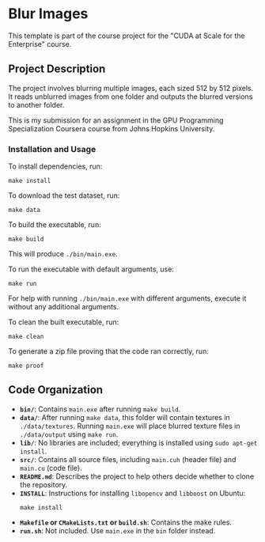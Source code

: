 # Blur Images

This template is part of the course project for the "CUDA at Scale for the Enterprise" course.

## Project Description
The project involves blurring multiple images, each sized 512 by 512 pixels. It reads unblurred images from one folder and outputs the blurred versions to another folder.

This is my submission for an assignment in the GPU Programming Specialization Coursera course from Johns Hopkins University.

### Installation and Usage

To install dependencies, run:
```shell
make install
```

To download the test dataset, run:
```shell
make data
```

To build the executable, run:
```shell
make build
```
This will produce `./bin/main.exe`.

To run the executable with default arguments, use:
```shell 
make run
```

For help with running `./bin/main.exe` with different arguments, execute it without any additional arguments.

To clean the built executable, run:
```shell 
make clean
```

To generate a zip file proving that the code ran correctly, run:
```shell 
make proof
```

## Code Organization

- **`bin/`**: Contains `main.exe` after running `make build`.
- **`data/`**: After running `make data`, this folder will contain textures in `./data/textures`. Running `main.exe` will place blurred texture files in `./data/output` using `make run`.
- **`lib/`**: No libraries are included; everything is installed using `sudo apt-get install`.
- **`src/`**: Contains all source files, including `main.cuh` (header file) and `main.cu` (code file).
- **`README.md`**: Describes the project to help others decide whether to clone the repository.
- **`INSTALL`**: Instructions for installing `libopencv` and `libboost` on Ubuntu:
  ```shell
  make install
  ```
- **`Makefile` or `CMakeLists.txt` or `build.sh`**: Contains the make rules.
- **`run.sh`**: Not included. Use `main.exe` in the `bin` folder instead.
